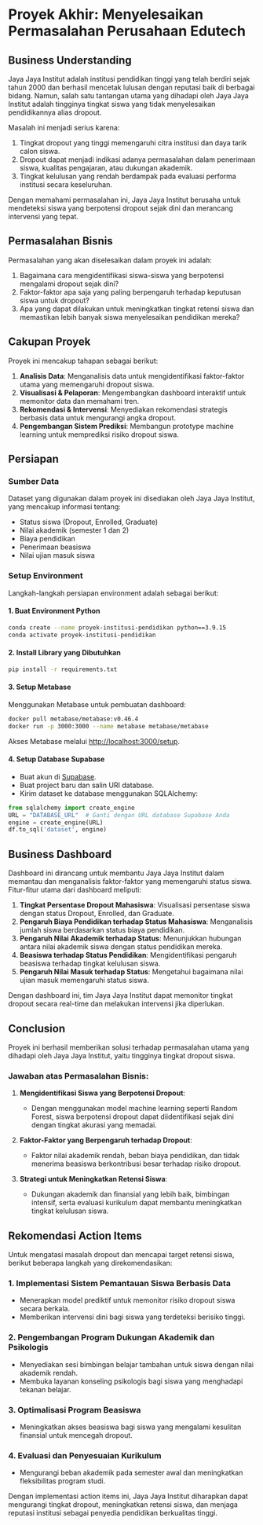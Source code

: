 # Proyek Akhir: Menyelesaikan Permasalahan Perusahaan Edutech

## Business Understanding
Jaya Jaya Institut adalah institusi pendidikan tinggi yang telah berdiri sejak tahun 2000 dan berhasil mencetak lulusan dengan reputasi baik di berbagai bidang. Namun, salah satu tantangan utama yang dihadapi oleh Jaya Jaya Institut adalah tingginya tingkat siswa yang tidak menyelesaikan pendidikannya alias dropout.

Masalah ini menjadi serius karena:
1. Tingkat dropout yang tinggi memengaruhi citra institusi dan daya tarik calon siswa.
2. Dropout dapat menjadi indikasi adanya permasalahan dalam penerimaan siswa, kualitas pengajaran, atau dukungan akademik.
3. Tingkat kelulusan yang rendah berdampak pada evaluasi performa institusi secara keseluruhan.

Dengan memahami permasalahan ini, Jaya Jaya Institut berusaha untuk mendeteksi siswa yang berpotensi dropout sejak dini dan merancang intervensi yang tepat.

## Permasalahan Bisnis
Permasalahan yang akan diselesaikan dalam proyek ini adalah:
1. Bagaimana cara mengidentifikasi siswa-siswa yang berpotensi mengalami dropout sejak dini?
2. Faktor-faktor apa saja yang paling berpengaruh terhadap keputusan siswa untuk dropout?
3. Apa yang dapat dilakukan untuk meningkatkan tingkat retensi siswa dan memastikan lebih banyak siswa menyelesaikan pendidikan mereka?

## Cakupan Proyek
Proyek ini mencakup tahapan sebagai berikut:
1. **Analisis Data**: Menganalisis data untuk mengidentifikasi faktor-faktor utama yang memengaruhi dropout siswa.
2. **Visualisasi & Pelaporan**: Mengembangkan dashboard interaktif untuk memonitor data dan memahami tren.
3. **Rekomendasi & Intervensi**: Menyediakan rekomendasi strategis berbasis data untuk mengurangi angka dropout.
4. **Pengembangan Sistem Prediksi**: Membangun prototype machine learning untuk memprediksi risiko dropout siswa.

## Persiapan
### Sumber Data
Dataset yang digunakan dalam proyek ini disediakan oleh Jaya Jaya Institut, yang mencakup informasi tentang:
- Status siswa (Dropout, Enrolled, Graduate)
- Nilai akademik (semester 1 dan 2)
- Biaya pendidikan
- Penerimaan beasiswa
- Nilai ujian masuk siswa

### Setup Environment
Langkah-langkah persiapan environment adalah sebagai berikut:

#### 1. Buat Environment Python
```bash
conda create --name proyek-institusi-pendidikan python==3.9.15
conda activate proyek-institusi-pendidikan
```

#### 2. Install Library yang Dibutuhkan
```bash
pip install -r requirements.txt
```

#### 3. Setup Metabase
Menggunakan Metabase untuk pembuatan dashboard:
```bash
docker pull metabase/metabase:v0.46.4
docker run -p 3000:3000 --name metabase metabase/metabase
```
Akses Metabase melalui [http://localhost:3000/setup](http://localhost:3000/setup).

#### 4. Setup Database Supabase
- Buat akun di [Supabase](https://supabase.com/dashboard/sign-in).
- Buat project baru dan salin URI database.
- Kirim dataset ke database menggunakan SQLAlchemy:

```python
from sqlalchemy import create_engine
URL = "DATABASE_URL"  # Ganti dengan URL database Supabase Anda
engine = create_engine(URL)
df.to_sql('dataset', engine)
```

## Business Dashboard
Dashboard ini dirancang untuk membantu Jaya Jaya Institut dalam memantau dan menganalisis faktor-faktor yang memengaruhi status siswa. Fitur-fitur utama dari dashboard meliputi:
1. **Tingkat Persentase Dropout Mahasiswa**: Visualisasi persentase siswa dengan status Dropout, Enrolled, dan Graduate.
2. **Pengaruh Biaya Pendidikan terhadap Status Mahasiswa**: Menganalisis jumlah siswa berdasarkan status biaya pendidikan.
3. **Pengaruh Nilai Akademik terhadap Status**: Menunjukkan hubungan antara nilai akademik siswa dengan status pendidikan mereka.
4. **Beasiswa terhadap Status Pendidikan**: Mengidentifikasi pengaruh beasiswa terhadap tingkat kelulusan siswa.
5. **Pengaruh Nilai Masuk terhadap Status**: Mengetahui bagaimana nilai ujian masuk memengaruhi status siswa.

Dengan dashboard ini, tim Jaya Jaya Institut dapat memonitor tingkat dropout secara real-time dan melakukan intervensi jika diperlukan.

## Conclusion
Proyek ini berhasil memberikan solusi terhadap permasalahan utama yang dihadapi oleh Jaya Jaya Institut, yaitu tingginya tingkat dropout siswa. 

### Jawaban atas Permasalahan Bisnis:
1. **Mengidentifikasi Siswa yang Berpotensi Dropout**:
   - Dengan menggunakan model machine learning seperti Random Forest, siswa berpotensi dropout dapat diidentifikasi sejak dini dengan tingkat akurasi yang memadai.

2. **Faktor-Faktor yang Berpengaruh terhadap Dropout**:
   - Faktor nilai akademik rendah, beban biaya pendidikan, dan tidak menerima beasiswa berkontribusi besar terhadap risiko dropout.

3. **Strategi untuk Meningkatkan Retensi Siswa**:
   - Dukungan akademik dan finansial yang lebih baik, bimbingan intensif, serta evaluasi kurikulum dapat membantu meningkatkan tingkat kelulusan siswa.

## Rekomendasi Action Items
Untuk mengatasi masalah dropout dan mencapai target retensi siswa, berikut beberapa langkah yang direkomendasikan:

### 1. Implementasi Sistem Pemantauan Siswa Berbasis Data
- Menerapkan model prediktif untuk memonitor risiko dropout siswa secara berkala.
- Memberikan intervensi dini bagi siswa yang terdeteksi berisiko tinggi.

### 2. Pengembangan Program Dukungan Akademik dan Psikologis
- Menyediakan sesi bimbingan belajar tambahan untuk siswa dengan nilai akademik rendah.
- Membuka layanan konseling psikologis bagi siswa yang menghadapi tekanan belajar.

### 3. Optimalisasi Program Beasiswa
- Meningkatkan akses beasiswa bagi siswa yang mengalami kesulitan finansial untuk mencegah dropout.

### 4. Evaluasi dan Penyesuaian Kurikulum
- Mengurangi beban akademik pada semester awal dan meningkatkan fleksibilitas program studi.

Dengan implementasi action items ini, Jaya Jaya Institut diharapkan dapat mengurangi tingkat dropout, meningkatkan retensi siswa, dan menjaga reputasi institusi sebagai penyedia pendidikan berkualitas tinggi.
